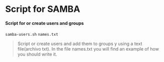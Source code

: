 <h1>Script for SAMBA</h1>
<h4>Script for or create users and groups</h4>

```samba-users.sh```
```names.txt```

>Script or create users and add them to groups y using a text file(archivo txt).
In the file names.txt you will find an example of how you should write it.
